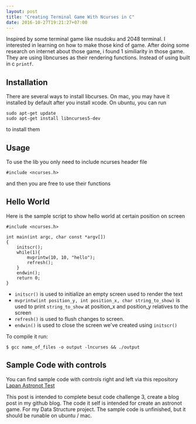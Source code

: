 ```yaml
---
layout: post
title: "Creating Terminal Game With Ncurses in C"
date: 2016-10-27T19:21:27+07:00
---
```


Inspired by some terminal game like nsudoku and 2048 terminal. I interested in learning on how to make those kind of game. After doing some research on internet about those game, i found 1 similiarity in those game. They are using libncurses as their rendering functions. Instead of using built in c `printf`.

## Installation
There are several ways to install libcurses. On mac, you may have it installed by default after you install xcode. On ubuntu, you can run

```
sudo apt-get update
sudo apt-get install libncurses5-dev
```

to install them

## Usage
To use the lib you only need to include ncurses header file

```
#include <ncurses.h>
```

and then you are free to use their functions

## Hello World
Here is the sample script to show hello world at certain position on screen

```
#include <ncurses.h>

int main(int argc, char const *argv[])
{
    initscr();
    while(1){
        mvprintw(10, 10, "hello");
        refresh();
    }
    endwin();
    return 0;
}
```

- `initscr()` is used to initialize an empty screen used to render the text
- `mvprintw(int position_y, int position_x, char string_to_show)` is used to print `string_to_show` at position_x and position_y relatives to the screen
- `refresh()` is used to flush changes to screen.
- `endwin()` is used to close the screen we've created using `initscr()`

To compile it run:

```
$ gcc name_of_files -o output -lncurses && ./output
```

## Sample Code with controls

You can find sample code with controls right and left via this repository
[Lapan Astronot Test](https://github.com/bekicot/lapan_astronot_test)

This post is intended to complete besut code challenge 3, create a blog post in my github blog. The code it self is intended for create an astronot game. For my Data Structure project.
The sample code is unfinished, but it should be runable on ubuntu / mac.


